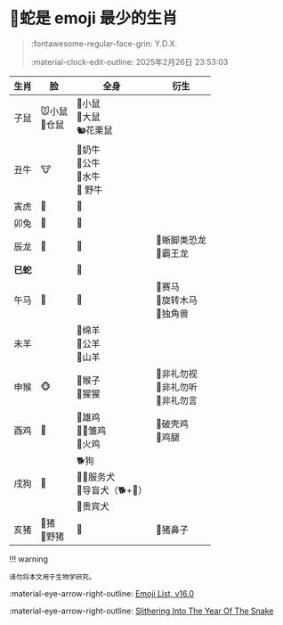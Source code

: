 # 🐍蛇是 emoji 最少的生肖

> :fontawesome-regular-face-grin: Y.D.X.
>
> :material-clock-edit-outline: 2025年2月26日 23:53:03

| 生肖     | 脸             | 全身                                         | 衍生                                |
| -------- | -------------- | -------------------------------------------- | ----------------------------------- |
| 子鼠     | 🐭小鼠<br>🐹仓鼠 | 🐁小鼠<br>🐀大鼠<br>🐿花栗鼠                    |                                     |
| 丑牛     | 🐮              | 🐄奶牛<br>🐂公牛<br>🐃水牛<br>🦬 野牛            |                                     |
| 寅虎     | 🐯              | 🐅                                            |                                     |
| 卯兔     | 🐰              | 🐇                                            |                                     |
| 辰龙     | 🐲              | 🐉                                            | 🦕蜥脚类恐龙<br>🦖霸王龙              |
| **已蛇** |                | 🐍                                            |                                     |
| 午马     | 🐴              | 🐎                                            | 🏇赛马<br>🎠旋转木马<br>🦄独角兽       |
| 未羊     |                | 🐑绵羊<br>🐏公羊<br>🐐山羊                      |                                     |
| 申猴     | 🐵              | 🐒猴子<br>🦧猩猩                               | 🙈非礼勿视<br>🙉非礼勿听<br>🙊非礼勿言 |
| 酉鸡     | 🐔              | 🐓雄鸡<br>🐥🐤雏鸡<br>🦃火鸡                     | 🐣破壳鸡<br>🍗鸡腿                    |
| 戌狗     | 🐶              | 🐕狗<br>🐕‍🦺服务犬<br>🦮导盲犬（🐕+🦺）<br>🐩贵宾犬 |                                     |
| 亥猪     | 🐷猪<br>🐗野猪   | 🐖                                            | 🐽猪鼻子                             |

!!! warning

    请勿将本文用于生物学研究。

:material-eye-arrow-right-outline: [Emoji List, v16.0](https://www.unicode.org/emoji/charts/emoji-list.html)

:material-eye-arrow-right-outline: [Slithering Into The Year Of The Snake](https://blog.emojipedia.org/slithering-into-the-year-of-the-snake/)
